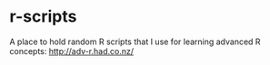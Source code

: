 # r-scripts
A place to hold random R scripts that I use for learning advanced R concepts: http://adv-r.had.co.nz/
